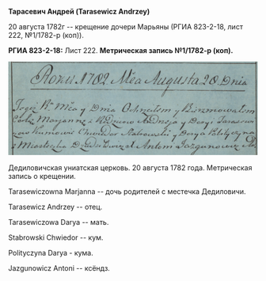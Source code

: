 **Тарасевич Андрей (Tarasewicz Andrzey)**

20 августа 1782г -- крещение дочери Марьяны (РГИА 823-2-18, лист 222,
№1/1782-р (коп)).

**РГИА 823-2-18:** Лист 222. **Метрическая запись №1/1782-р (коп).**

![](./media/f26477d19d84c8c677be7174f595541281ef8721.png)

Дедиловичская униатская церковь. 20 августа 1782 года. Метрическая
запись о крещении.

Tarasewiczowna Marjanna -- дочь родителей с местечка Дедиловичи.

Tarasewicz Andrzey -- отец.

Tarasewiczowa Darya -- мать.

Stabrowski Chwiedor -- кум.

Polityczyna Darya - кума.

Jazgunowicz Antoni -- ксёндз.
